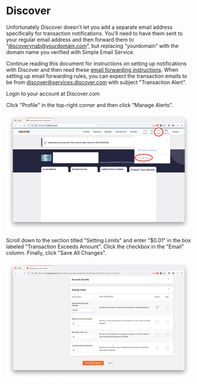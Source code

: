 # Discover

Unfortunately Discover doesn't let you add a separate email address specifically for transaction notifications. You'll need to have them sent to your regular email address and then forward them to “discoverynab@yourdomain.com”, but replacing “yourdomain” with the domain name you verified with Simple Email Service.

Continue reading this document for instructions on setting up notifications with Discover and then read these [email forwarding instructions](/docs/email_forwarding/email_forwarding.md). When setting up email forwarding rules, you can expect the transaction emails to be from discover@services.discover.com with subject "Transaction Alert".

Login to your account at Discover.com

Click "Profile" in the top-right corner and then click "Manage Alerts".

![Step 1](step1.png)

Scroll down to the section titled "Setting Limits" and enter "$0.01" in the box labeled "Transaction Exceeds Amount". Click the checkbox in the "Email" column. Finally, click "Save All Changes".

![Step 2](step2.png)
